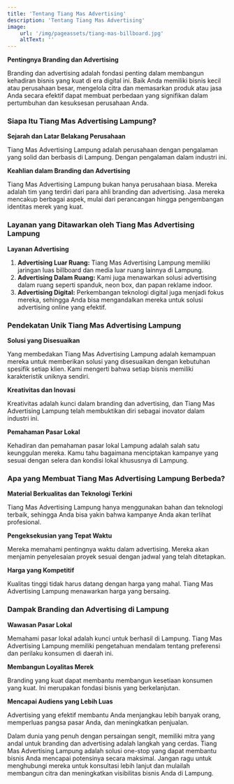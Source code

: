 ```yaml
---
title: 'Tentang Tiang Mas Advertising'
description: 'Tentang Tiang Mas Advertising'
image: 
    url: '/img/pageassets/tiang-mas-billboard.jpg'
    altText: ''
---
```

**Pentingnya Branding dan Advertising**

Branding dan advertising adalah fondasi penting dalam membangun kehadiran bisnis yang kuat di era digital ini. Baik Anda memiliki bisnis kecil atau perusahaan besar, mengelola citra dan memasarkan produk atau jasa Anda secara efektif dapat membuat perbedaan yang signifikan dalam pertumbuhan dan kesuksesan perusahaan Anda.


### Siapa Itu Tiang Mas Advertising Lampung?

**Sejarah dan Latar Belakang Perusahaan**

Tiang Mas Advertising Lampung adalah perusahaan dengan pengalaman yang solid dan berbasis di Lampung. Dengan pengalaman dalam industri ini.

**Keahlian dalam Branding dan Advertising**

Tiang Mas Advertising Lampung bukan hanya perusahaan biasa. Mereka adalah tim yang terdiri dari para ahli branding dan advertising. Jasa mereka mencakup berbagai aspek, mulai dari perancangan hingga pengembangan identitas merek yang kuat.

### Layanan yang Ditawarkan oleh Tiang Mas Advertising Lampung

**Layanan Advertising**

1. **Advertising Luar Ruang:** Tiang Mas Advertising Lampung memiliki jaringan luas billboard dan media luar ruang lainnya di Lampung.
2. **Advertising Dalam Ruang:** Kami juga menawarkan solusi advertising dalam ruang seperti spanduk, neon box, dan papan reklame indoor.
3. **Advertising Digital:** Perkembangan teknologi digital juga menjadi fokus mereka, sehingga Anda bisa mengandalkan mereka untuk solusi advertising online yang efektif.

### Pendekatan Unik Tiang Mas Advertising Lampung

**Solusi yang Disesuaikan**

Yang membedakan Tiang Mas Advertising Lampung adalah kemampuan mereka untuk memberikan solusi yang disesuaikan dengan kebutuhan spesifik setiap klien. Kami mengerti bahwa setiap bisnis memiliki karakteristik uniknya sendiri.

**Kreativitas dan Inovasi**

Kreativitas adalah kunci dalam branding dan advertising, dan Tiang Mas Advertising Lampung telah membuktikan diri sebagai inovator dalam industri ini.

**Pemahaman Pasar Lokal**

Kehadiran dan pemahaman pasar lokal Lampung adalah salah satu keunggulan mereka. Kamu tahu bagaimana menciptakan kampanye yang sesuai dengan selera dan kondisi lokal khususnya di Lampung.


### Apa yang Membuat Tiang Mas Advertising Lampung Berbeda?

**Material Berkualitas dan Teknologi Terkini**

Tiang Mas Advertising Lampung hanya menggunakan bahan dan teknologi terbaik, sehingga Anda bisa yakin bahwa kampanye Anda akan terlihat profesional.

**Pengeksekusian yang Tepat Waktu**

Mereka memahami pentingnya waktu dalam advertising. Mereka akan menjamin penyelesaian proyek sesuai dengan jadwal yang telah ditetapkan.

**Harga yang Kompetitif**

Kualitas tinggi tidak harus datang dengan harga yang mahal. Tiang Mas Advertising Lampung menawarkan harga yang bersaing.

### Dampak Branding dan Advertising di Lampung

**Wawasan Pasar Lokal**

Memahami pasar lokal adalah kunci untuk berhasil di Lampung. Tiang Mas Advertising Lampung memiliki pengetahuan mendalam tentang preferensi dan perilaku konsumen di daerah ini.

**Membangun Loyalitas Merek**

Branding yang kuat dapat membantu membangun kesetiaan konsumen yang kuat. Ini merupakan fondasi bisnis yang berkelanjutan.

**Mencapai Audiens yang Lebih Luas**

Advertising yang efektif membantu Anda menjangkau lebih banyak orang, memperluas pangsa pasar Anda, dan meningkatkan penjualan.

Dalam dunia yang penuh dengan persaingan sengit, memiliki mitra yang andal untuk branding dan advertising adalah langkah yang cerdas. Tiang Mas Advertising Lampung adalah solusi one-stop yang dapat membantu bisnis Anda mencapai potensinya secara maksimal. Jangan ragu untuk menghubungi mereka untuk konsultasi lebih lanjut dan mulailah membangun citra dan meningkatkan visibilitas bisnis Anda di Lampung.